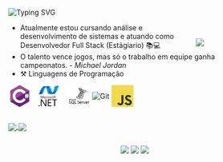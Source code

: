 
![Typing SVG](https://readme-typing-svg.herokuapp.com/?color=%2336BCF7&vCenter=true&lines=Hello,My+name+is+Vitor%20Gabriel%20%F0%9F%91%8B)

<img style = "margin-top: 30px;" src="https://media.giphy.com/media/lJNoBCvQYp7nq/giphy.gif" width="130" align="right"></h3>
  - Atualmente estou cursando análise e desenvolvimento de sistemas e atuando como Desenvolvedor Full Stack (Estágiario) 📚💻 
  -  O talento vence jogos, mas só o trabalho em equipe ganha campeonatos. - *Michael Jordan*
  - ⚒️ Linguagens de Programação
 <div style="display: inline_block">
<img align="center" alt="C#" height="45" width="45" style="margin-right:10px;"src="https://raw.githubusercontent.com/devicons/devicon/master/icons/csharp/csharp-original.svg">
<img align="center" alt=".NET" height="45" width="45" style="margin-right: 10px;"  src="https://raw.githubusercontent.com/devicons/devicon/master/icons/dot-net/dot-net-original-wordmark.svg">
<img align="center" alt="SQL Server" height="45" width="45" src="https://raw.githubusercontent.com/devicons/devicon/master/icons/microsoftsqlserver/microsoftsqlserver-plain-wordmark.svg">
<img align="center" alt="Git" height="45" width="45" src="https://raw.githubusercontent.com/jmnote/z-icons/master/svg/git.svg">
<img align="center" alt="JavaScript" height="45" width="45" src="https://raw.githubusercontent.com/devicons/devicon/master/icons/javascript/javascript-original.svg">
 
</div>

## 

<div style="display: flex">
  <a href="https://github.com/vgabriel10">
  <img height="165em" align="center" src="https://github-readme-stats.vercel.app/api?username=vgabriel10&show_icons=true&theme=dracula&include_all_commits=true&count_private=true"/>
  <img height="165em" align="center" src="https://github-readme-stats.vercel.app/api/top-langs/?username=vgabriel10&layout=compact&langs_count=7&theme=dracula"/>
    
</div>

  ## 
  
  <div style="display: inline_block" align="center"> 
  
  <a href = "mailto:vittorgabriell420@gmail.com"><img src="https://img.shields.io/badge/-Gmail-%23333?style=for-the-badge&logo=gmail&logoColor=white" target="_blank"></a>
  <a href="https://www.linkedin.com/in/vitor-gabriel-a418a2189" target="_blank"><img src="https://img.shields.io/badge/-LinkedIn-%230077B5?style=for-the-badge&logo=linkedin&logoColor=white" target="_blank"></a> 
    <a href="https://www.instagram.com/gabriel_ribeiiro10/" target="_blank"><img src="https://img.shields.io/badge/-Instagram-%23E4405F?style=for-the-badge&logo=instagram&logoColor=white" target="_blank"></a>
</div>
 

